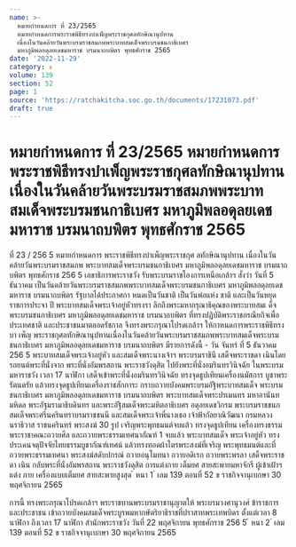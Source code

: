 ```yaml
---
name: >-
  หมายกำหนดการ ที่ 23/2565
  หมายกำหนดการพระราชพิธีทรงบําเพ็ญพระราชกุศลทักษิณานุปทาน
  เนื่องในวันคล้ายวันพระบรมราชสมภพพระบาทสมเด็จพระบรมชนกาธิเบศร
  มหาภูมิพลอดุลยเดชมหาราช บรมนาถบพิตร พุทธศักราช 2565
date: '2022-11-29'
category: ข
volume: 139
section: 52
page: 1
source: 'https://ratchakitcha.soc.go.th/documents/17231073.pdf'
draft: true
---
```


# หมายกำหนดการ ที่ 23/2565 หมายกำหนดการพระราชพิธีทรงบําเพ็ญพระราชกุศลทักษิณานุปทาน เนื่องในวันคล้ายวันพระบรมราชสมภพพระบาทสมเด็จพระบรมชนกาธิเบศร มหาภูมิพลอดุลยเดชมหาราช บรมนาถบพิตร พุทธศักราช 2565

ที่ 23 / 256 5 หมายกำหนดการ พระราชพิธีทรงบำเพ็ญพระราชกุศ ลทักษิณานุปทาน เนื่องในวันคล้ายวันพระบรมราชสมภพ พระบาทสมเด็จพระบรมชนกาธิเบศร มหาภูมิพลอดุลยเดชมหาราช บรมนาถบพิตร พุทธศักราช 256 5 เลขาธิการพระราชวัง รับพระบรมราชโองการเหนือเกล้าฯ สั่งว่า วันที่ 5 ธันวาคม เป็นวันคล้ายวันพระบรมราชสมภพพระบาทสมเด็จพระบรมชนกาธิเบศร มหาภูมิพลอดุลยเดชมหาราช บรมนาถบพิตร รัฐบาลได้ประกาศกา หนดเป็นวันชาติ เป็นวันพ่อแห่ง ชาติ และเป็นวันหยุดราชการประจา ปี พระบาทสมเด็จพระเจ้าอยู่หัวทรงรา ลึกถึงพระมหากรุณาธิคุณของพระบาทสมเ ด็จพระบรมชนกาธิเบศร มหาภูมิพลอดุลยเดชมหาราช บรมนาถบพิตร ที่ทรงปฏิบัติพระราชกรณียกิจเพื่อประเทศชาติ และประชาชนมาตลอดรัชกาล จึงทรงพระกรุณาโปรดเกล้าฯ ให้กาหนดการพระราชพิธีทรงบา เพ็ญ พระราชกุศลทักษิณานุปทานเนื่องในวันคล้ายวันพระบรมราชสมภพพระบาทสมเด็จพระบรม ชนกาธิเบศร มหาภูมิพลอดุลยเดชมหาราช บรมนาถบพิตร มีรายการดังนี้ - วัน จันทร์ ที่ 5 ธันวาคม 256 5 พระบาทสมเด็จพระเจ้าอยู่หัว และสมเด็จพระนางเจ้าฯ พระบรมราชินี เสด็จพระราชดา เนินโดยรถยนต์พระที่นั่งจาก พระที่นั่งอัมพรสถาน พระราชวังดุสิต ไปยังพระที่นั่งอมรินทรวินิจฉัย ในพระบรมมหาราชวัง เวลา 17 นาฬิกา เสด็จเข้าพระที่นั่งอมรินทรวินิจฉัย ทรงจุดธูปเทียนเครื่องนมัสการ บูชาพระรัตนตรัย แล้วทรงจุดธูปเทียนเครื่องราชสักการะ กราบถวายบังคมพระบรมอัฐิพระบาทสมเด็จ พระบรมชนกาธิเบศร มหาภูมิพลอดุลยเดชมหาราช บรมนาถบพิตร พระบาทสมเด็จพระปรเมนทร มหาอานันทมหิดล พระอัฐมรามาธิบดินทร และพระอัฐิสมเด็จพระมหิตลาธิเบศร อดุลยเดชวิกรม พระบรมราชชนก สมเด็จพระศรีนครินทราบรมราชชนนี และสมเด็จพระเจ้าพี่นางเธอ เจ้าฟ้ากัลยาณิวัฒนา กรมหลวงนราธิวาส ราชนครินทร์ พระสงฆ์ 30 รูป เจริญพระพุทธมนต์จบแล้ว ทรงจุดธูปเทียน เครื่องทรงธรรม พระราชาคณะถวายศีล และถวายพระธรรมเทศนากัณฑ์ 1 จบแล้ว พระบาทสมเด็จ พระเจ้าอยู่หัว ทรงประเคนจตุปัจจัยไทยธรรมบูชากัณฑ์เทศน์ แล้วทรงทอดผ้าไตรพระสงฆ์ที่เจริญ พระพุทธมนต์และที่ถวายพระธรรมเทศนา พระสงฆ์สดับปกรณ์ ถวายอนุโมทนา ถวายอดิเรก ถวายพระพรลา เสด็จพระราชดา เนิน กลับพระที่นั่งอัมพรสถาน พระราชวังดุสิต การแต่งกาย เต็มยศ สายสะพายมหาจักรี ผู้เข้าเฝ้าฯ แต่ง กาย เครื่องแบบเต็มยศ สายสะพายสูงสุด ้ หนา 1 ่ เลม 139 ตอนที่ 52 ข ราชกิจจานุเบกษา 30 พฤศจิกายน 2565

การนี้ ทรงพระกรุณาโปรดเกล้าฯ พระราชทานพระบรมราชานุญาตให้ พระบรมวงศานุวงศ์ ข้าราชการและประชาชน เข้าถวายบังคมสมเด็จพระบูรพมหากษัตริยาธิราชที่ปราสาทพระเทพบิดร ตั้งแต่เวลา 8 นาฬิกา ถึงเวลา 17 นาฬิกา สำนักพระราชวัง วันที่ 22 พฤศจิกายน พุทธศักราช 256 5 ้ หนา 2 ่ เลม 139 ตอนที่ 52 ข ราชกิจจานุเบกษา 30 พฤศจิกายน 2565
